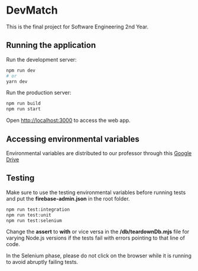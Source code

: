 # DevMatch

This is the final project for Software Engineering 2nd Year.

## Running the application

Run the development server:

```bash
npm run dev
# or
yarn dev
```

Run the production server:

```bash
npm run build
npm run start
```

Open [http://localhost:3000](http://localhost:3000) to access the web app.

## Accessing environmental variables

Environmental variables are distributed to our professor
through this [Google Drive](https://drive.google.com/drive/folders/15DJ6Q3sGVdlKXBZCBersG_SpUyRHxLTY?usp=sharing)

## Testing

Make sure to use the testing environmental variables before running tests and put the **firebase-admin.json** in the root folder.

```bash
npm run test:integration
npm run test:unit
npm run test:selenium
```

Change the **assert** to **with** or vice versa in the **/db/teardownDb.mjs** file for varying Node.js versions
if the tests fail with errors pointing to that line of code.

In the Selenium phase, please do not click on the browser while it is running to avoid abruptly failing tests.

